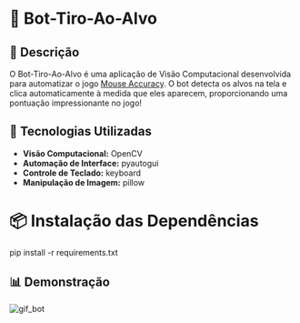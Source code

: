 # 🎯 Bot-Tiro-Ao-Alvo

## 📄 Descrição
O Bot-Tiro-Ao-Alvo é uma aplicação de Visão Computacional desenvolvida para automatizar o jogo [Mouse Accuracy](https://mouseaccuracy.com/).
O bot detecta os alvos na tela e clica automaticamente à medida que eles aparecem, proporcionando uma pontuação impressionante no jogo!

## 🚀 Tecnologias Utilizadas
- **Visão Computacional:** OpenCV
- **Automação de Interface:** pyautogui
- **Controle de Teclado:** keyboard
- **Manipulação de Imagem:** pillow

# 📦 Instalação das Dependências
pip install -r requirements.txt

## 📊 Demonstração
![gif_bot](https://github.com/user-attachments/assets/aab93f66-584c-4ba6-8bc5-2b77deee481c)
